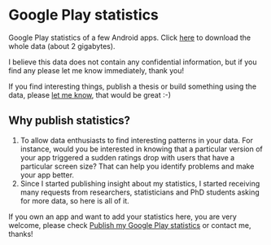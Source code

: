 # Google Play statistics

Google Play statistics of a few Android apps. Click [here](https://github.com/nicolas-raoul/google-play-statistics/archive/master.zip) to download the whole data (about 2 gigabytes).

I believe this data does not contain any confidential information, but if you find any please let me know immediately, thank you!

If you find interesting things, publish a thesis or build something using the data, please [let me know](http://nrw.free.fr), that would be great :-)

## Why publish statistics?

1. To allow data enthusiasts to find interesting patterns in your data. For instance, would you be interested in knowing that a particular version of your app triggered a sudden ratings drop with users that have a particular screen size? That can help you identify problems and make your app better.
2. Since I started publishing insight about my statistics, I started receiving many requests from researchers, statisticians and PhD students asking for more data, so here is all of it.

If you own an app and want to add your statistics here, you are very welcome, please check [Publish my Google Play statistics](https://github.com/nicolas-raoul/publish-my-google-play-statistics) or contact me, thanks! 
